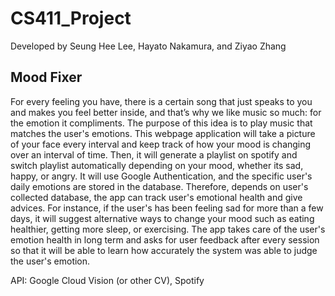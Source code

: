 # CS411_Project
Developed by Seung Hee Lee, Hayato Nakamura, and Ziyao Zhang

## Mood Fixer
For every feeling you have, there is a certain song that just speaks to you and makes you feel better inside, and that’s why we like music so much: for the emotion it compliments. The purpose of this idea is to play music that matches the user's emotions. This webpage application will take a picture of your face every interval and keep track of how your mood is changing over an interval of time. Then, it will generate a playlist on spotify and switch playlist automatically depending on your mood, whether its sad, happy, or angry. It will use Google Authentication, and the specific user's daily emotions are stored in the database. Therefore, depends on user's collected database, the app can track user's emotional health and give advices.  For instance, if the user's has been feeling sad for more than a few days, it will suggest alternative ways to change your mood such as eating healthier, getting more sleep, or exercising. The app takes care of the user's emotion health in long term and asks for user feedback after every session so that it will be able to learn how accurately the system was able to judge the user's emotion.

API: Google Cloud Vision (or other CV), Spotify

